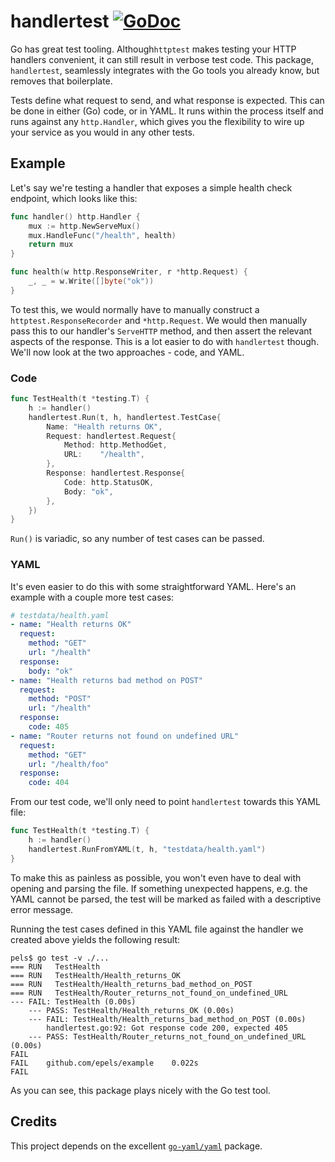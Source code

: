 # handlertest [![GoDoc](https://godoc.org/github.com/epels/handlertest?status.svg)](http://godoc.org/github.com/epels/handlertest)

Go has great test tooling. Although`httptest` makes testing your HTTP handlers convenient, it can still result in verbose test code.
This package, `handlertest`, seamlessly integrates with the Go tools you already know, but removes that boilerplate.

Tests define what request to send, and what response is expected. This can be done in either (Go) code, or in YAML. It runs within the process itself and runs against any `http.Handler`, which gives you the flexibility to wire up your service as you would in any other tests.

## Example

Let's say we're testing a handler that exposes a simple health check endpoint, which looks like this:

```go
func handler() http.Handler {
	mux := http.NewServeMux()
	mux.HandleFunc("/health", health)
	return mux
}

func health(w http.ResponseWriter, r *http.Request) {
	_, _ = w.Write([]byte("ok"))
}
```

To test this, we would normally have to manually construct a `httptest.ResponseRecorder` and `*http.Request`. We would then manually pass this to our handler's `ServeHTTP` method, and then assert the relevant aspects of the response. This is a lot easier to do with `handlertest` though. We'll now look at the two approaches - code, and YAML.

### Code

```go
func TestHealth(t *testing.T) {
	h := handler()
	handlertest.Run(t, h, handlertest.TestCase{
		Name: "Health returns OK",
		Request: handlertest.Request{
			Method: http.MethodGet,
			URL:    "/health",
		},
		Response: handlertest.Response{
			Code: http.StatusOK,
			Body: "ok",
		},
	})
}
```

`Run()` is variadic, so any number of test cases can be passed.

### YAML

It's even easier to do this with some straightforward YAML. Here's an example with a couple more test cases:

```yaml
# testdata/health.yaml
- name: "Health returns OK"
  request:
    method: "GET"
    url: "/health"
  response:
    body: "ok"
- name: "Health returns bad method on POST"
  request:
    method: "POST"
    url: "/health"
  response:
    code: 405
- name: "Router returns not found on undefined URL"
  request:
    method: "GET"
    url: "/health/foo"
  response:
    code: 404
```

From our test code, we'll only need to point `handlertest` towards this YAML file:

```go
func TestHealth(t *testing.T) {
	h := handler()
	handlertest.RunFromYAML(t, h, "testdata/health.yaml")
}
```

To make this as painless as possible, you won't even have to deal with opening and parsing the file. If something unexpected happens, e.g. the YAML cannot be parsed, the test will be marked as failed with a descriptive error message.

Running the test cases defined in this YAML file against the handler we created above yields the following result:

```
pels$ go test -v ./...
=== RUN   TestHealth
=== RUN   TestHealth/Health_returns_OK
=== RUN   TestHealth/Health_returns_bad_method_on_POST
=== RUN   TestHealth/Router_returns_not_found_on_undefined_URL
--- FAIL: TestHealth (0.00s)
    --- PASS: TestHealth/Health_returns_OK (0.00s)
    --- FAIL: TestHealth/Health_returns_bad_method_on_POST (0.00s)
        handlertest.go:92: Got response code 200, expected 405
    --- PASS: TestHealth/Router_returns_not_found_on_undefined_URL (0.00s)
FAIL
FAIL	github.com/epels/example	0.022s
FAIL
``` 

As you can see, this package plays nicely with the Go test tool. 

## Credits

This project depends on the excellent [`go-yaml/yaml`](https://github.com/go-yaml/yaml) package.
